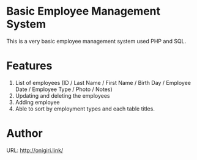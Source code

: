 # Basic Employee Management System
This is a very basic employee management system used PHP and SQL.

# Features
1. List of employees (ID / Last Name / First Name / Birth Day / Employee Date / Employee Type / Photo / Notes)
2. Updating and deleting the employees
3. Adding employee
4. Able to sort by employment types and each table titles.

# Author
URL: http://onigiri.link/

